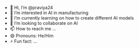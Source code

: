 - 👋 Hi, I’m @praviya24
- 👀 I’m interested in AI in manufacturing
- 🌱 I’m currently learning on how to create different AI models
- 💞️ I’m looking to collaborate on AI
- 📫 How to reach me ...
- 😄 Pronouns: He/Him
- ⚡ Fun fact: ...

<!---
praviya24/praviya24 is a ✨ special ✨ repository because its `README.md` (this file) appears on your GitHub profile.
You can click the Preview link to take a look at your changes.
--->
